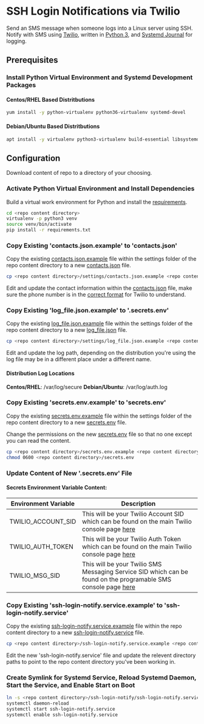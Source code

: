 # SSH Login Notifications via Twilio

Send an SMS message when someone logs into a Linux server using SSH. Notify with SMS using [Twilio](https://www.twilio.com), written in [Python 3](https://www.python.org/), and [Systemd Journal](https://wiki.archlinux.org/index.php/Systemd/Journal) for logging.

## Prerequisites

### Install Python Virtual Environment and Systemd Development Packages

#### Centos/RHEL Based Distritbutions

```bash
yum install -y python-virtualenv python36-virtualenv systemd-devel
```

#### Debian/Ubuntu Based Distritbutions

```bash
apt install -y virtualenv python3-virtualenv build-essential libsystemd-journal-dev libsystemd-daemon-dev libsystemd-dev
```

## Configuration

Download content of repo to a directory of your choosing.

### Activate Python Virtual Environment and Install Dependencies

Build a virtual work environment for Python and install the [requirements](requirements.txt).

```bash
cd <repo content directory>
virtualenv -p python3 venv
source venv/bin/activate
pip install -r requirements.txt
```

### Copy Existing 'contacts.json.example' to 'contacts.json'

Copy the existing [contacts.json.example](settings\contacts.json.example) file within the settings folder of the repo content directory to a new [contacts.json](settings\contacts.json.example) file.

```bash
cp <repo content directory>/settings/contacts.json.example <repo content directory>/settings/contacts.json
```

Edit and update the contact information within the [contacts.json](settings\contacts.json.example) file, make sure the phone number is in the [correct format](https://www.twilio.com/docs/glossary/what-e164) for Twilio to understand.

### Copy Existing 'log_file.json.example' to '.secrets.env'

Copy the existing [log_file.json.example](settings\log_file.json.example) file within the settings folder of the repo content directory to a new [log_file.json](settings\log_file.json.example) file.

```bash
cp <repo content directory>/settings/log_file.json.example <repo content directory>/settings/log_file.json
```

Edit and update the log path, depending on the distribution you're using the log file may be in a different place under a different name.

#### Distribution Log Locations

**Centos/RHEL**: /var/log/secure
**Debian/Ubuntu**: /var/log/auth.log

### Copy Existing 'secrets.env.example' to 'secrets.env'

Copy the existing [secrets.env.example](settings\secrets.env.example) file within  the settings folder of the repo content directory to a new [secrets.env](settings\secrets.env.example) file.

Change the permissions on the new [secrets.env](settings\secrets.env.example) file so that no one except you can read the content.

```bash
cp <repo content directory>/secrets.env.example <repo content directory>/secrets.env
chmod 0600 <repo content directory>/secrets.env
```

### Update Content of New '.secrets.env' File

#### Secrets Environment Variable Content:

| Environment Variable | Description                                                                                                                                                   |
| -------------------- | ------------------------------------------------------------------------------------------------------------------------------------------------------------- |
| TWILIO_ACCOUNT_SID   | This will be your Twilio Account SID which can be found on the main Twilio console page [here](https://www.twilio.com/console)                                |
| TWILIO_AUTH_TOKEN    | This will be your Twilio Auth Token which can be found on the main Twilio console page [here](https://www.twilio.com/console)                                 |
| TWILIO_MSG_SID       | This will be your Twilio SMS Messaging Service SID which can be found on the programable SMS console page [here](https://www.twilio.com/console/sms/services) |

### Copy Existing 'ssh-login-notify.service.example' to 'ssh-login-notify.service'

Copy the existing [ssh-login-notify.service.example](ssh-login-notify.service.example) file within the repo content directory to a new [ssh-login-notify.service](ssh-login-notify.service.example) file.

```bash
cp <repo content directory>/ssh-login-notify.service.example <repo content directory>/ssh-login-notify.service
```

Edit the new 'ssh-login-notify.service' file and update the relevent directory paths to point to the repo content directory you've been working in.

### Create Symlink for Systemd Service, Reload Systemd Daemon, Start the Service, and Enable Start on Boot

```bash
ln -s <repo content directory>/ssh-login-notify/ssh-login-notify.service /etc/systemd/system/multi-user.target.wants/ssh-login-notify.service
systemctl daemon-reload
systemctl start ssh-login-notify.service
systemctl enable ssh-login-notify.service
```
